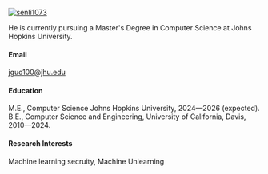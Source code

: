 

[![senli1073](https://img.shields.io/badge/senli1073-github-blue?logo=github)](https://github.com/GoldyMoon)

He is currently pursuing a Master's Degree in Computer Science at Johns Hopkins University.

#### Email
jguo100@jhu.edu

#### Education
M.E., Computer Science Johns Hopkins University, 2024—2026 (expected).\
B.E., Computer Science and Engineering, University of California, Davis, 2010—2024.

#### Research Interests
Machine learning secruity, Machine Unlearning

